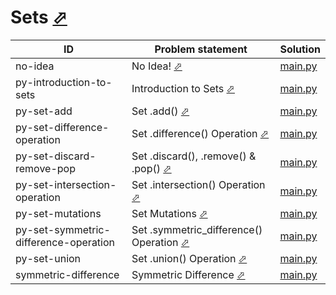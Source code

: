 # Sets [⬀](https://www.hackerrank.com/domains/python/p-yets)


| ID                                    | Problem statement                                                                                                      | Solution                                                 |
|---------------------------------------|------------------------------------------------------------------------------------------------------------------------|----------------------------------------------------------|
| no-idea                               | No Idea! [⬀](https://www.hackerrank.com/challenges/no-idea)                                                            | [main.py](no-idea/main.py)                               |
| py-introduction-to-sets               | Introduction to Sets [⬀](https://www.hackerrank.com/challenges/py-introduction-to-sets)                                | [main.py](py-introduction-to-sets/main.py)               |
| py-set-add                            | Set .add() [⬀](https://www.hackerrank.com/challenges/py-set-add)                                                       | [main.py](py-set-add/main.py)                            |
| py-set-difference-operation           | Set .difference() Operation [⬀](https://www.hackerrank.com/challenges/py-set-difference-operation)                     | [main.py](py-set-difference-operation/main.py)           |
| py-set-discard-remove-pop             | Set .discard(), .remove() & .pop() [⬀](https://www.hackerrank.com/challenges/py-set-discard-remove-pop)                | [main.py](py-set-discard-remove-pop/main.py)             |
| py-set-intersection-operation         | Set .intersection() Operation [⬀](https://www.hackerrank.com/challenges/py-set-intersection-operation)                 | [main.py](py-set-intersection-operation/main.py)         |
| py-set-mutations                      | Set Mutations [⬀](https://www.hackerrank.com/challenges/py-set-mutations)                                              | [main.py](py-set-mutations/main.py)                      |
| py-set-symmetric-difference-operation | Set .symmetric_difference() Operation [⬀](https://www.hackerrank.com/challenges/py-set-symmetric-difference-operation) | [main.py](py-set-symmetric-difference-operation/main.py) |
| py-set-union                          | Set .union() Operation [⬀](https://www.hackerrank.com/challenges/py-set-union)                                         | [main.py](py-set-union/main.py)                          |
| symmetric-difference                  | Symmetric Difference [⬀](https://www.hackerrank.com/challenges/symmetric-difference)                                   | [main.py](symmetric-difference/main.py)                  |

